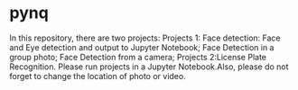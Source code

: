 # pynq
In this repository, there are two projects:
    Projects 1: Face detection:
        Face and Eye detection and output to Jupyter Notebook;
        Face Detection in a group photo;
        Face Detection from a camera;
    Projects 2:License Plate Recognition.
Please run projects in a Jupyter Notebook.Also, please do not forget to change the location of photo or video.
